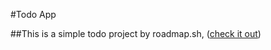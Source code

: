 #Todo App

##This is a simple todo project by roadmap.sh, ([check it out](https://roadmap.sh/projects/task-tracker-js)) 
